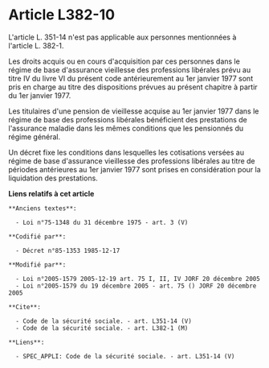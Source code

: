 # Article L382-10

L'article L. 351-14 n'est pas applicable aux personnes mentionnées à l'article L. 382-1.

Les droits acquis ou en cours d'acquisition par ces personnes dans le régime de base d'assurance vieillesse des professions
libérales prévu au titre IV du livre VI du présent code antérieurement au 1er janvier 1977 sont pris en charge au titre des
dispositions prévues au présent chapitre à partir du 1er janvier 1977. 

Les titulaires d'une pension de vieillesse acquise au 1er janvier 1977 dans le régime de base des professions libérales
bénéficient des prestations de l'assurance maladie dans les mêmes conditions que les pensionnés du régime général. 

Un décret fixe les conditions dans lesquelles les cotisations versées au régime de base d'assurance vieillesse des
professions libérales au titre de périodes antérieures au 1er janvier 1977 sont prises en considération pour la liquidation
des prestations.

**Liens relatifs à cet article**

	**Anciens textes**:

	  - Loi n°75-1348 du 31 décembre 1975 - art. 3 (V)

	**Codifié par**:

	  - Décret n°85-1353 1985-12-17

	**Modifié par**:

	  - Loi n°2005-1579 2005-12-19 art. 75 I, II, IV JORF 20 décembre 2005
	  - Loi n°2005-1579 du 19 décembre 2005 - art. 75 () JORF 20 décembre 2005

	**Cite**:

	  - Code de la sécurité sociale. - art. L351-14 (V)
	  - Code de la sécurité sociale. - art. L382-1 (M)

	**Liens**:

	  - SPEC_APPLI: Code de la sécurité sociale. - art. L351-14 (V)
